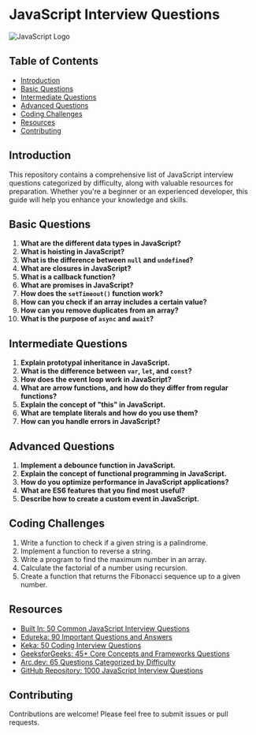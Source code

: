 # JavaScript Interview Questions

![JavaScript Logo](https://upload.wikimedia.org/wikipedia/commons/thumb/6/6a/JavaScript-logo.png/240px-JavaScript-logo.png)

## Table of Contents
- [Introduction](#introduction)
- [Basic Questions](#basic-questions)
- [Intermediate Questions](#intermediate-questions)
- [Advanced Questions](#advanced-questions)
- [Coding Challenges](#coding-challenges)
- [Resources](#resources)
- [Contributing](#contributing)

## Introduction
This repository contains a comprehensive list of JavaScript interview questions categorized by difficulty, along with valuable resources for preparation. Whether you're a beginner or an experienced developer, this guide will help you enhance your knowledge and skills.

## Basic Questions
1. **What are the different data types in JavaScript?**
2. **What is hoisting in JavaScript?**
3. **What is the difference between `null` and `undefined`?**
4. **What are closures in JavaScript?**
5. **What is a callback function?**
6. **What are promises in JavaScript?**
7. **How does the `setTimeout()` function work?**
8. **How can you check if an array includes a certain value?**
9. **How can you remove duplicates from an array?**
10. **What is the purpose of `async` and `await`?**

## Intermediate Questions
1. **Explain prototypal inheritance in JavaScript.**
2. **What is the difference between `var`, `let`, and `const`?**
3. **How does the event loop work in JavaScript?**
4. **What are arrow functions, and how do they differ from regular functions?**
5. **Explain the concept of "this" in JavaScript.**
6. **What are template literals and how do you use them?**
7. **How can you handle errors in JavaScript?**

## Advanced Questions
1. **Implement a debounce function in JavaScript.**
2. **Explain the concept of functional programming in JavaScript.**
3. **How do you optimize performance in JavaScript applications?**
4. **What are ES6 features that you find most useful?**
5. **Describe how to create a custom event in JavaScript.**

## Coding Challenges
1. Write a function to check if a given string is a palindrome.
2. Implement a function to reverse a string.
3. Write a program to find the maximum number in an array.
4. Calculate the factorial of a number using recursion.
5. Create a function that returns the Fibonacci sequence up to a given number.

## Resources
- [Built In: 50 Common JavaScript Interview Questions](https://builtin.com/software-engineering-perspectives/javascript-interview-questions)
- [Edureka: 90 Important Questions and Answers](https://www.edureka.co/blog/javascript-interview-questions/)
- [Keka: 50 Coding Interview Questions](https://www.keka.com/blog/javascript-interview-questions/)
- [GeeksforGeeks: 45+ Core Concepts and Frameworks Questions](https://www.geeksforgeeks.org/javascript-interview-questions/)
- [Arc.dev: 65 Questions Categorized by Difficulty](https://arc.dev/learn/javascript-interview-questions)
- [GitHub Repository: 1000 JavaScript Interview Questions](https://github.com/RichardLitt/standard-readme)

## Contributing
Contributions are welcome! Please feel free to submit issues or pull requests.


